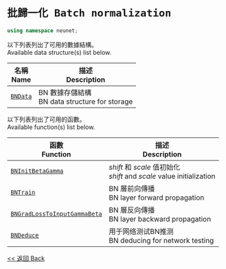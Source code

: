# `批歸一化 Batch normalization`

```c++
using namespace neunet;
```

以下列表列出了可用的數據結構。\
Available data structure(s) list below.

名稱<br>Name|描述<br>Description
-|-
[`BNData`](BNData.md)|BN 數據存儲結構<br>BN data structure for storage

以下列表列出了可用的函數。\
Available function(s) list below.

函數<br>Function|描述<br>Description
-|-
[`BNInitBetaGamma`](BNInitBetaGamma.md)|$shift$ 和 $scale$ 值初始化<br>$shift$ and $scale$ value initialization
[`BNTrain`](BNTrain.md)|BN 層前向傳播<br>BN layer forward propagation
[`BNGradLossToInputGammaBeta`](BNGradLossToInputGammaBeta.md)|BN 層反向傳播<br>BN layer backward propagation
[`BNDeduce`](BNDeduce.md)|用于网络测试BN推测<br>BN deducing for network testing

[<< 返回 Back](../cover.md)

